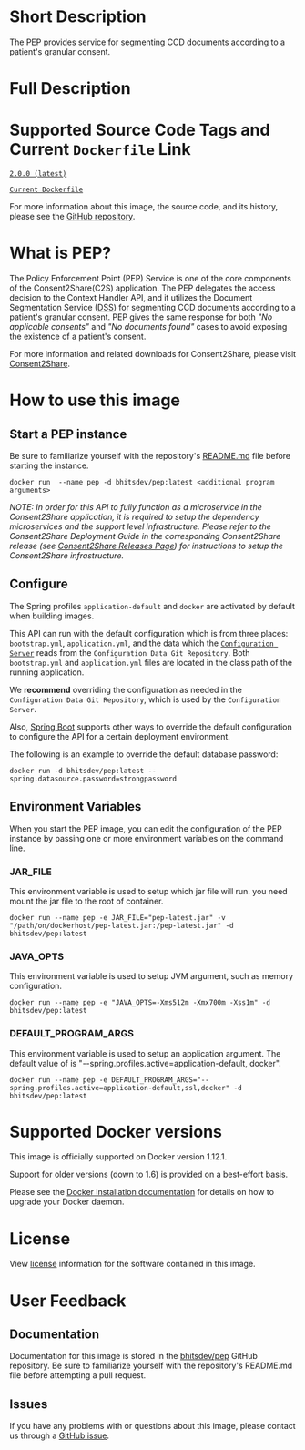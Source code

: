 # Short Description

The PEP provides service for segmenting CCD documents according to a patient's granular consent. 

# Full Description

# Supported Source Code Tags and Current `Dockerfile` Link

[`2.0.0 (latest)`](https://github.com/bhits-dev/pep/releases/tag/2.0.0)

[`Current Dockerfile`](https://github.com/bhits-dev/pep/blob/master/pep/src/main/docker/Dockerfile)

For more information about this image, the source code, and its history, please see the [GitHub repository](https://github.com/bhits-dev/pep).

# What is PEP?

The Policy Enforcement Point (PEP) Service is one of the core components of the Consent2Share(C2S) application. 
The PEP delegates the access decision to the Context Handler API, and it utilizes the Document Segmentation Service 
([DSS](https://github.com/bhits-dev/dss-api)) for segmenting CCD documents according to a patient's granular consent. 
PEP gives the same response for both *"No applicable consents"* and *"No documents found"* cases to avoid exposing the existence of a patient's consent.

For more information and related downloads for Consent2Share, please visit [Consent2Share](https://bhits-dev.github.io/consent2share/).
# How to use this image

## Start a PEP instance

Be sure to familiarize yourself with the repository's [README.md](https://github.com/bhits-dev/pep) file before starting the instance.

`docker run  --name pep -d bhitsdev/pep:latest <additional program arguments>`

*NOTE: In order for this API to fully function as a microservice in the Consent2Share application, it is required to setup the dependency microservices and the support level infrastructure. Please refer to the Consent2Share Deployment Guide in the corresponding Consent2Share release (see [Consent2Share Releases Page](https://github.com/bhits-dev/consent2share/releases)) for instructions to setup the Consent2Share infrastructure.*
## Configure

The Spring profiles `application-default` and `docker` are activated by default when building images.

This API can run with the default configuration which is from three places: `bootstrap.yml`, `application.yml`, and the data which the [`Configuration Server`](https://github.com/bhits-dev/config-server) reads from the `Configuration Data Git Repository`. Both `bootstrap.yml` and `application.yml` files are located in the class path of the running application.

We **recommend** overriding the configuration as needed in the `Configuration Data Git Repository`, which is used by the `Configuration Server`.

Also, [Spring Boot](https://projects.spring.io/spring-boot/) supports other ways to override the default configuration to configure the API for a certain deployment environment. 

The following is an example to override the default database password:

`docker run -d bhitsdev/pep:latest --spring.datasource.password=strongpassword`

## Environment Variables

When you start the PEP image, you can edit the configuration of the PEP instance by passing one or more environment variables on the command line. 

### JAR_FILE

This environment variable is used to setup which jar file will run. you need mount the jar file to the root of container.

`docker run --name pep -e JAR_FILE="pep-latest.jar" -v "/path/on/dockerhost/pep-latest.jar:/pep-latest.jar" -d bhitsdev/pep:latest`

### JAVA_OPTS 

This environment variable is used to setup JVM argument, such as memory configuration.

`docker run --name pep -e "JAVA_OPTS=-Xms512m -Xmx700m -Xss1m" -d bhitsdev/pep:latest`

### DEFAULT_PROGRAM_ARGS 

This environment variable is used to setup an application argument. The default value of is "--spring.profiles.active=application-default, docker".

`docker run --name pep -e DEFAULT_PROGRAM_ARGS="--spring.profiles.active=application-default,ssl,docker" -d bhitsdev/pep:latest`

# Supported Docker versions

This image is officially supported on Docker version 1.12.1.

Support for older versions (down to 1.6) is provided on a best-effort basis.

Please see the [Docker installation documentation](https://docs.docker.com/engine/installation/) for details on how to upgrade your Docker daemon.

# License

View [license](https://github.com/bhits-dev/pep/blob/master/LICENSE) information for the software contained in this image.

# User Feedback

## Documentation 

Documentation for this image is stored in the [bhitsdev/pep](https://github.com/bhits-dev/pep) GitHub repository. Be sure to familiarize yourself with the repository's README.md file before attempting a pull request.

## Issues

If you have any problems with or questions about this image, please contact us through a [GitHub issue](https://github.com/bhits-dev/pep/issues).